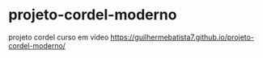 # projeto-cordel-moderno
 projeto cordel curso em vídeo
 https://guilhermebatista7.github.io/projeto-cordel-moderno/

